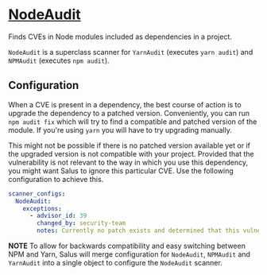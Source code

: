 # [NodeAudit](https://docs.npmjs.com/getting-started/running-a-security-audit)

Finds CVEs in Node modules included as dependencies in a project.

`NodeAudit` is a superclass scanner for `YarnAudit` (executes `yarn audit`) and `NPMAudit` (executes `npm audit`).

## Configuration

When a CVE is present in a dependency, the best course of action is to upgrade the dependency to a patched version. Conveniently, you can run `npm audit fix` which will try to find a compatible and patched version of the module. If you're using `yarn` you will have to try upgrading manually.

This might not be possible if there is no patched version available yet or if the upgraded version is not compatible with your project. Provided that the vulnerability is not relevant to the way in which you use this dependency, you might want Salus to ignore this particular CVE. Use the following configuration to achieve this.

```yaml
scanner_configs:
  NodeAudit:
    exceptions:
      - advisor_id: 39
        changed_by: security-team
        notes: Currently no patch exists and determined that this vulnerability is not exploitable.
```

__NOTE__
To allow for backwards compatibility and easy switching between NPM and Yarn, Salus will merge configuration for `NodeAudit`, `NPMAudit` and `YarnAudit` into a single object to configure the `NodeAudit` scanner.
